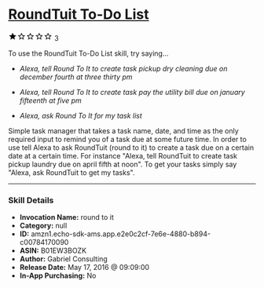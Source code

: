 # [RoundTuit To-Do List](http://alexa.amazon.com/#skills/amzn1.echo-sdk-ams.app.e2e0c2cf-7e6e-4880-b894-c00784170090)
![1 stars](../../images/ic_star_black_18dp_1x.png)![1 stars](../../images/ic_star_border_black_18dp_1x.png)![1 stars](../../images/ic_star_border_black_18dp_1x.png)![1 stars](../../images/ic_star_border_black_18dp_1x.png)![1 stars](../../images/ic_star_border_black_18dp_1x.png) 3

To use the RoundTuit To-Do List skill, try saying...

* *Alexa, tell Round To It to create task pickup dry cleaning due on december fourth at three thirty pm*

* *Alexa, tell Round To It to create task pay the utility bill due on january fifteenth at five pm*

* *Alexa, ask Round To It for my task list*

Simple task manager that takes a task name, date, and time as the only required input to remind you of a task due at some future time. In order to use tell Alexa to ask RoundTuit (round to it) to create a task due on a certain date at a certain time. For instance "Alexa, tell RoundTuit to create task pickup laundry due on april fifth at noon".  To get your tasks simply say "Alexa, ask RoundTuit to get my tasks".

***

### Skill Details

* **Invocation Name:** round to it
* **Category:** null
* **ID:** amzn1.echo-sdk-ams.app.e2e0c2cf-7e6e-4880-b894-c00784170090
* **ASIN:** B01EW3BOZK
* **Author:** Gabriel Consulting
* **Release Date:** May 17, 2016 @ 09:09:00
* **In-App Purchasing:** No
